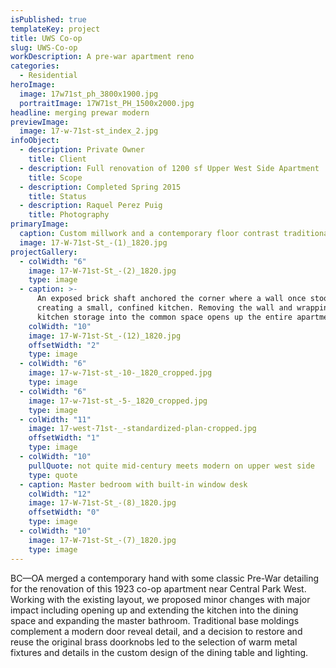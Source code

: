 ```yaml
---
isPublished: true
templateKey: project
title: UWS Co-op
slug: UWS-Co-op
workDescription: A pre-war apartment reno
categories:
  - Residential
heroImage:
  image: 17w71st_ph_3800x1900.jpg
  portraitImage: 17W71st_PH_1500x2000.jpg
headline: merging prewar modern
previewImage:
  image: 17-w-71st-st_index_2.jpg
infoObject:
  - description: Private Owner
    title: Client
  - description: Full renovation of 1200 sf Upper West Side Apartment
    title: Scope
  - description: Completed Spring 2015
    title: Status
  - description: Raquel Perez Puig
    title: Photography
primaryImage:
  caption: Custom millwork and a contemporary floor contrast traditional details
  image: 17-W-71st-St_-(1)_1820.jpg
projectGallery:
  - colWidth: "6"
    image: 17-W-71st-St_-(2)_1820.jpg
    type: image
  - caption: >-
      An exposed brick shaft anchored the corner where a wall once stood,
      creating a small, confined kitchen. Removing the wall and wrapping the
      kitchen storage into the common space opens up the entire apartment
    colWidth: "10"
    image: 17-W-71st-St_-(12)_1820.jpg
    offsetWidth: "2"
    type: image
  - colWidth: "6"
    image: 17-w-71st-st_-10-_1820_cropped.jpg
    type: image
  - colWidth: "6"
    image: 17-w-71st-st_-5-_1820_cropped.jpg
    type: image
  - colWidth: "11"
    image: 17-west-71st-_-standardized-plan-cropped.jpg
    offsetWidth: "1"
    type: image
  - colWidth: "10"
    pullQuote: not quite mid-century meets modern on upper west side
    type: quote
  - caption: Master bedroom with built-in window desk
    colWidth: "12"
    image: 17-W-71st-St_-(8)_1820.jpg
    offsetWidth: "0"
    type: image
  - colWidth: "10"
    image: 17-W-71st-St_-(7)_1820.jpg
    type: image
---
```


BC—OA merged a contemporary hand with some classic Pre-War detailing for the renovation of this 1923 co-op apartment near Central Park West. Working with the existing layout, we proposed minor changes with major impact including opening up and extending the kitchen into the dining space and expanding the master bathroom. Traditional base moldings complement a modern door reveal detail, and a decision to restore and reuse the original brass doorknobs led to the selection of warm metal fixtures and details in the custom design of the dining table and lighting.
